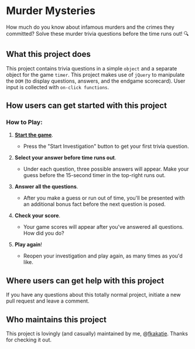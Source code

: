 # Murder Mysteries #

How much do you know about infamous murders and the crimes they committed? Solve these murder trivia questions before the time runs out! :mag:

## What this project does ## 

This project contains trivia questions in a simple `object` and a separate object for the game `timer`. This project makes use of `jQuery` to manipulate the `DOM` (to display questions, answers, and the endgame scorecard). User input is collected with `on-click functions`.

## How users can get started with this project ## 

### How to Play: ###

1. **[Start the game](https://fkakatie.github.io/trivia-game/)**.
    - Press the "Start Investigation" button to get your first trivia question.

2. **Select your answer before time runs out**.
    - Under each question, three possible answers will appear. Make your guess before the 15-second timer in the top-right runs out.

3. **Answer all the questions**.
    - After you make a guess or run out of time, you'll be presented with an additional bonus fact before the next question is posed.
    
4. **Check your score**.
    - Your game scores will appear after you've answered all questions. How did you do?
    
4. **Play again**!
    - Reopen your investigation and play again, as many times as you'd like.

## Where users can get help with this project ##

If you have any questions about this totally normal project, initiate a new pull request and leave a comment.

## Who maintains this project ## 

This project is lovingly (and casually) maintained by me, @[fkakatie](https://github.com/fkakatie). Thanks for checking it out.
